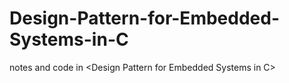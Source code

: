 # Design-Pattern-for-Embedded-Systems-in-C
notes and code in &lt;Design Pattern for Embedded Systems in C>
